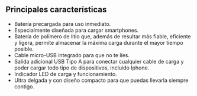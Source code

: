 ## Principales características

* Batería precargada para uso inmediato.
* Especialmente diseñada para cargar smartphones.
* Batería de polímero de litio que, además de resultar más fiable, eficiente y ligera, permite almacenar la máxima carga durante el mayor tiempo posible.
* Cable micro-USB integrado para que no te líes.
* Salida adicional USB Tipo A para conectar cualquier cable de carga y poder cargar todo tipo de dispositivos, incluido Iphone.
* Indicador LED de carga y funcionamiento.
* Ultra delgada y con diseño compacto para que puedas llevarla siempre contigo.

